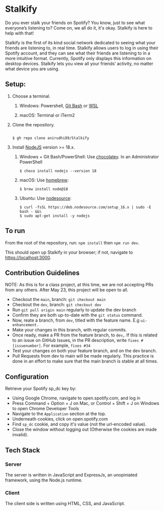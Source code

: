 
# Stalkify

Do you ever stalk your friends on Spotify? You know, just to see what everyone’s listening to? Come on, we all do it, it's okay. Stalkify is here to help with that!


Stalkify is the first of its kind social network dedicated to seeing what your friends are listening to, in real time. Stalkify allows users to log in using their Spotify account, and they can see what their friends are listening to in a more intuitive format. Currently, Spotify only displays this information on desktop devices. Stalkify lets you view all your friends’ activity, no matter what device you are using.

## Setup:
1. Choose a terminal.

	1. Windows: Powershell, [Git Bash](https://git-scm.com/downloads) or [WSL](https://www.microsoft.com/en-us/p/ubuntu/9nblggh4msv6)

	2. macOS: Terminal or iTerm2

2. Clone the repository.

	```	

	$ gh repo clone anirudhi89/Stalkify

	```
3.  Install  [NodeJS](https://nodejs.org/)  version >= 18.x.
    1.  Windows + Git Bash/PowerShell: Use  [chocolatey](https://community.chocolatey.org/). In an Administrator PowerShell
        
        ```
        $ choco install nodejs --version 18
        
        ```
        
    2.  macOS: Use  [homebrew](https://brew.sh/):
        
        ```
        $ brew install node@18
        
        ```
        
    3.  Ubuntu: Use  [nodesource](https://github.com/nodesource/distributions):
        
        ```
        $ curl -fsSL https://deb.nodesource.com/setup_16.x | sudo -E bash - &&\
        $ sudo apt-get install -y nodejs
        ```

## To run

From the root of the repository, run: `npm install` then `npm run dev`. 

This should open up Stalkify in your browser; if not, navigate to [https://localhost:3000](https://localhost:3000/).


## Contribution Guidelines

NOTE: As this is for a class project, at this time, we are not accepting PRs from any others. After May 23, this project will be open to all.

- Checkout the `main`, branch: `git checkout main`
- Checkout the `dev`, branch: `git checkout dev`
- Run `git pull origin main` regularly to update the dev branch
- Confirm they are both up-to-date with the `git status` command.
- Now, reate a branch, from `dev`, titled with the feature name. E.g `ui-enhancement.`
- Make your changes in this branch, with regular commits.
- Once ready, make a PR from the feature branch, to `dev`,. If this is related to an issue on  GitHub Issues, in the PR description, write `fixes #[issuenumber]`. For example, `fixes #34`
- Test your changes on both your feature branch, and on the dev branch.
- Pull Requests from dev to main will be made regularly. This practice is done in an effort to make sure that the main branch is stable at all times.
  
## Configuration

Retrieve your Spotify sp_dc key by:

- Using Google Chrome, navigate to open.spotify.com, and log in
- Press Command + Option + J on Mac, or Control + Shift + J on Windows to open Chrome Developer Tools
- Navigate to the `Application` section at the top.
- Underneath cookies, click on open.spotify.com
- Find `sp_dc` cookie, and copy it's value (not the url-encoded value).
- Close the window without logging out (Otherwise the cookies are made invalid).

## Tech Stack

### Server

The server is written in JavaScript and ExpressJs, an unopiniated framework, using the Node.js runtime.

  

### Client

The client side is written using HTML, CSS, and JavaScript.
